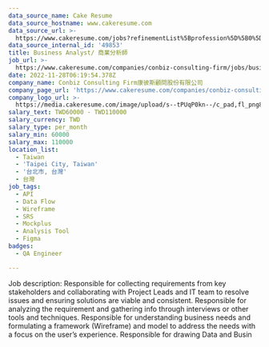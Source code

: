 ```yaml
---
data_source_name: Cake Resume
data_source_hostname: www.cakeresume.com
data_source_url: >-
  https://www.cakeresume.com/jobs?refinementList%5Bprofession%5D%5B0%5D=engineering_qa-engineer&refinementList%5Bsalary_type%5D=per_month&refinementList%5Bsalary_currency%5D=TWD&range%5Bsalary_range%5D%5Bmax%5D=600000
data_source_internal_id: '49853'
title: Business Analyst/ 商業分析師
job_url: >-
  https://www.cakeresume.com/companies/conbiz-consulting-firm/jobs/business-analyst-business-analyst-0a6c79
date: 2022-11-28T06:19:54.378Z
company_name: Conbiz Consulting Firm康彼斯顧問股份有限公司
company_page_url: 'https://www.cakeresume.com/companies/conbiz-consulting-firm'
company_logo_url: >-
  https://media.cakeresume.com/image/upload/s--tPUqP0kn--/c_pad,fl_png8,h_200,w_200/v1634116095/vsgsbfwlsg1lcvof5ven.png
salary_text: TWD60000 - TWD110000
salary_currency: TWD
salary_type: per_month
salary_min: 60000
salary_max: 110000
location_list:
  - Taiwan
  - 'Taipei City, Taiwan'
  - '台北市, 台灣'
  - 台灣
job_tags:
  - API
  - Data Flow
  - Wireframe
  - SRS
  - Mockplus
  - Analysis Tool
  - Figma
badges:
  - QA Engineer

---
```


Job description: Responsible for collecting requirements from key stakeholders and collaborating with Project Leads and IT team to resolve issues and ensuring solutions are viable and consistent. Responsible for analyzing the requirement and gathering info through interviews or other tools and techniques. Responsible for understanding business needs and formulating a framework (Wireframe) and model to address the needs with a focus on the user’s experience. Responsible for drawing Data and Busin